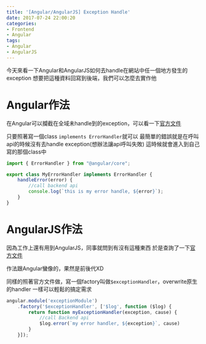```yaml
---
title: '[Angular/AngularJS] Exception Handle'
date: 2017-07-24 22:00:20
categories:
- Frontend
- Angular
tags:
- Angular
- AngularJS
---
```


今天來看一下Angular和AngularJS如何去handle在網站中任一個地方發生的exception
想要把這種資料回寫到後端，我們可以怎麼去實作他

<!--more-->

# Angular作法
在Angular可以攔截在全域未handle到的exception，可以看一下[官方文件](https://angular.io/api/core/ErrorHandler)

只要照著寫一個class `implements ErrorHandler`就可以
最簡單的錯誤就是在呼叫api的時候沒有去handle exception(想辦法讓api呼叫失敗)
這時候就會進入到自己寫的那個class中

``` typescript
import { ErrorHandler } from "@angular/core";

export class MyErrorHandler implements ErrorHandler {
    handleError(error) {
        //call backend api
        console.log(`this is my error handle, ${error}`);
    }
}
```

# AngularJS作法
因為工作上還有用到AngularJS，同事就問到有沒有這種東西
於是查詢了一下[官方文件](https://docs.angularjs.org/api/ng/service/$exceptionHandler)

作法跟Angular蠻像的，果然是前後代XD

同樣的照著官方文件做，寫一個factory叫做`$exceptionHandler`，overwrite原生的handler
一樣可以輕鬆的搞定需求
``` javascript
angular.module('exceptionModule')
    .factory('$exceptionHandler', ['$log', function ($log) {
        return function myExceptionHandler(exception, cause) {
            //call Backend api
            $log.error(`my error handler, ${exception}`, cause)
        }
    }]);
```